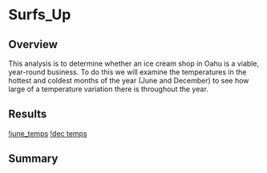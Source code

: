 # Surfs_Up

## Overview

This analysis is to determine whether an ice cream shop in Oahu is a viable, year-round business. To do this we will examine the temperatures in the hottest and coldest months of the year (June and December) to see how large of a temperature variation there is throughout the year.

## Results

[!june_temps](Resources/june_temps_df.png)     [!dec temps](Resources/dec_temps_df.png)

## Summary
